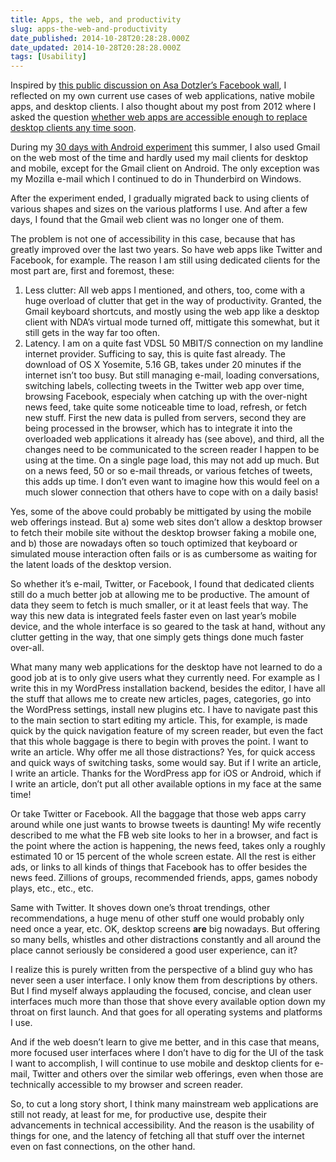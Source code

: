 ```yaml
---
title: Apps, the web, and productivity
slug: apps-the-web-and-productivity
date_published: 2014-10-28T20:28:28.000Z
date_updated: 2014-10-28T20:28:28.000Z
tags: [Usability]
---
```


Inspired by [this public discussion on Asa Dotzler&#8217;s Facebook wall](https://www.facebook.com/asadotzler/posts/10152572392803347), I reflected on my own current use cases of web applications, native mobile apps, and desktop clients. I also thought about my post from 2012 where I asked the question [whether web apps are accessible enough to replace desktop clients any time soon](http://www.marcozehe.de/2012/07/06/are-web-apps-accessible-enough-to-replace-desktop-applications-any-time-soon/).

During my [30 days with Android experiment](http://marcozehe.com/30dayswithandroid) this summer, I also used Gmail on the web most of the time and hardly used my mail clients for desktop and mobile, except for the Gmail client on Android. The only exception was my Mozilla e-mail which I continued to do in Thunderbird on Windows.

After the experiment ended, I gradually migrated back to using clients of various shapes and sizes on the various platforms I use. And after a few days, I found that the Gmail web client was no longer one of them.

The problem is not one of accessibility in this case, because that has greatly improved over the last two years. So have web apps like Twitter and Facebook, for example. The reason I am still using dedicated clients for the most part are, first and foremost, these:

1. Less clutter: All web apps I mentioned, and others, too, come with a huge overload of clutter that get in the way of productivity. Granted, the Gmail keyboard shortcuts, and mostly using the web app like a desktop client with NDA&#8217;s virtual mode turned off, mittigate this somewhat, but it still gets in the way far too often.
2. Latency. I am on a quite fast VDSL 50 MBIT/S connection on my landline internet provider. Sufficing to say, this is quite fast already. The download of OS X Yosemite, 5.16 GB, takes under 20 minutes if the internet isn&#8217;t too busy. But still managing e-mail, loading conversations, switching labels, collecting tweets in the Twitter web app over time, browsing Facebook, especialy when catching up with the over-night news feed, take quite some noticeable time to load, refresh, or fetch new stuff. First the new data is pulled from servers, second they are being processed in the browser, which has to integrate it into the overloaded web applications it already has (see above), and third, all the changes need to be communicated to the screen reader I happen to be using at the time. On a single page load, this may not add up much. But on a news feed, 50 or so e-mail threads, or various fetches of tweets, this adds up time. I don&#8217;t even want to imagine how this would feel on a much slower connection that others have to cope with on a daily basis!

Yes, some of the above could probably be mittigated by using the mobile web offerings instead. But a) some web sites don&#8217;t allow a desktop browser to fetch their mobile site without the desktop browser faking a mobile one, and b) those are nowadays often so touch optimized that keyboard or simulated mouse interaction often fails or is as cumbersome as waiting for the latent loads of the desktop version.

So whether it&#8217;s e-mail, Twitter, or Facebook, I found that dedicated clients still do a much better job at allowing me to be productive. The amount of data they seem to fetch is much smaller, or it at least feels that way. The way this new data is integrated feels faster even on last year&#8217;s mobile device, and the whole interface is so geared to the task at hand, without any clutter getting in the way, that one simply gets things done much faster over-all.

What many many web applications for the desktop have not learned to do a good job at is to only give users what they currently need. For example as I write this in my WordPress installation backend, besides the editor, I have all the stuff that allows me to create new articles, pages, categories, go into the WordPress settings, install new plugins etc. I have to navigate past this to the main section to start editing my article. This, for example, is made quick by the quick navigation feature of my screen reader, but even the fact that this whole baggage is there to begin with proves the point. I want to write an article. Why offer me all those distractions? Yes, for quick access and quick ways of switching tasks, some would say. But if I write an article, I write an article. Thanks for the WordPress app for iOS or Android, which if I write an article, don&#8217;t put all other available options in my face at the same time!

Or take Twitter or Facebook. All the baggage that those web apps carry around while one just wants to browse tweets is daunting! My wife recently described to me what the FB web site looks to her in a browser, and fact is the point where the action is happening, the news feed, takes only a roughly estimated 10 or 15 percent of the whole screen estate. All the rest is either ads, or links to all kinds of things that Facebook has to offer besides the news feed. Zillions of groups, recommended friends, apps, games nobody plays, etc., etc., etc.

Same with Twitter. It shoves down one&#8217;s throat trendings, other recommendations, a huge menu of other stuff one would probably only need once a year, etc. OK, desktop screens **are** big nowadays. But offering so many bells, whistles and other distractions constantly and all around the place cannot seriously be considered a good user experience, can it?

I realize this is purely written from the perspective of a blind guy who has never seen a user interface. I only know them from descriptions by others. But I find myself always applauding the focused, concise, and clean user interfaces much more than those that shove every available option down my throat on first launch. And that goes for all operating systems and platforms I use.

And if the web doesn&#8217;t learn to give me better, and in this case that means, more focused user interfaces where I don&#8217;t have to dig for the UI of the task I want to accomplish, I will continue to use mobile and desktop clients for e-mail, Twitter and others over the similar web offerings, even when those are technically accessible to my browser and screen reader.

So, to cut a long story short, I think many mainstream web applications are still not ready, at least for me, for productive use, despite their advancements in technical accessibility. And the reason is the usability of things for one, and the latency of fetching all that stuff over the internet even on fast connections, on the other hand.
